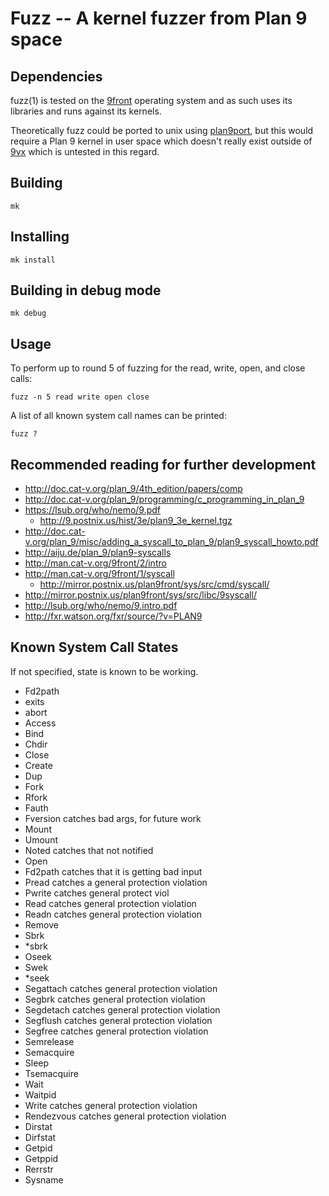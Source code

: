 # Fuzz -- A kernel fuzzer from Plan 9 space

## Dependencies

fuzz(1) is tested on the [9front](http://9front.org) operating system and as such uses its libraries and runs against its kernels. 

Theoretically fuzz could be ported to unix using [plan9port](https://github.com/9fans/plan9port), but this would require a Plan 9 kernel in user space which doesn't really exist outside of [9vx](https://swtch.com/9vx/) which is untested in this regard.

## Building

	mk
	
## Installing

	mk install

## Building in debug mode

	mk debug

## Usage

To perform up to round 5 of fuzzing for the read, write, open, and close calls:

	fuzz -n 5 read write open close

A list of all known system call names can be printed:

	fuzz ?

## Recommended reading for further development

- http://doc.cat-v.org/plan_9/4th_edition/papers/comp
- http://doc.cat-v.org/plan_9/programming/c_programming_in_plan_9
- https://lsub.org/who/nemo/9.pdf
	- http://9.postnix.us/hist/3e/plan9_3e_kernel.tgz
- http://doc.cat-v.org/plan_9/misc/adding_a_syscall_to_plan_9/plan9_syscall_howto.pdf
- http://aiju.de/plan_9/plan9-syscalls
- http://man.cat-v.org/9front/2/intro
- http://man.cat-v.org/9front/1/syscall
	- http://mirror.postnix.us/plan9front/sys/src/cmd/syscall/
- http://mirror.postnix.us/plan9front/sys/src/libc/9syscall/
- http://lsub.org/who/nemo/9.intro.pdf
- http://fxr.watson.org/fxr/source/?v=PLAN9

## Known System Call States

If not specified, state is known to be working.

- Fd2path
- exits
- abort
- Access
- Bind
- Chdir
- Close
- Create
- Dup
- Fork
- Rfork
- Fauth
- Fversion catches bad args, for future work
- Mount
- Umount
- Noted catches that not notified
- Open
- Fd2path catches that it is getting bad input
- Pread catches a general protection violation
- Pwrite catches general protect viol
- Read catches general protection violation
- Readn catches general protection violation
- Remove
- Sbrk
- *sbrk
- Oseek
- Swek
- *seek
- Segattach catches general protection violation
- Segbrk catches general protection violation
- Segdetach catches general protection violation
- Segflush catches general protection violation
- Segfree catches general protection violation
- Semrelease
- Semacquire
- Sleep
- Tsemacquire
- Wait
- Waitpid
- Write catches general protection violation
- Rendezvous catches general protection violation
- Dirstat
- Dirfstat
- Getpid
- Getppid
- Rerrstr
- Sysname

